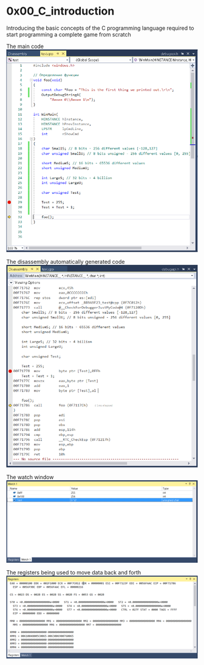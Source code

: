 # 0x00_C_introduction
Introducing the basic concepts of the C programming language required to start programming a complete game from scratch

The main code
<img src="images/github1.png" >

The disassembly automatically generated code
<img src="images/github2.png" >

The watch window
<img src="images/github3.png" >

The registers being used to move data back and forth
<img src="images/github4.png" >
